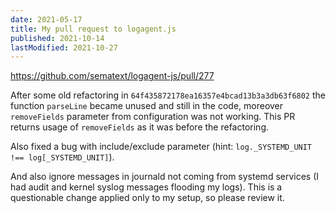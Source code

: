 ```yaml
---
date: 2021-05-17
title: My pull request to logagent.js
published: 2021-10-14
lastModified: 2021-10-27
---
```


https://github.com/sematext/logagent-js/pull/277

After some old refactoring in `64f435872178ea16357e4bcad13b3a3db63f6802` the function `parseLine` became unused and still in the code, moreover `removeFields` parameter from configuration was not working. This PR returns usage of `removeFields` as it was before the refactoring.

Also fixed a bug with include/exclude parameter (hint: `log._SYSTEMD_UNIT !== log[_SYSTEMD_UNIT]`).

And also ignore messages in journald not coming from systemd services (I had audit and kernel syslog messages flooding my logs). This is a questionable change applied only to my setup, so please review it.